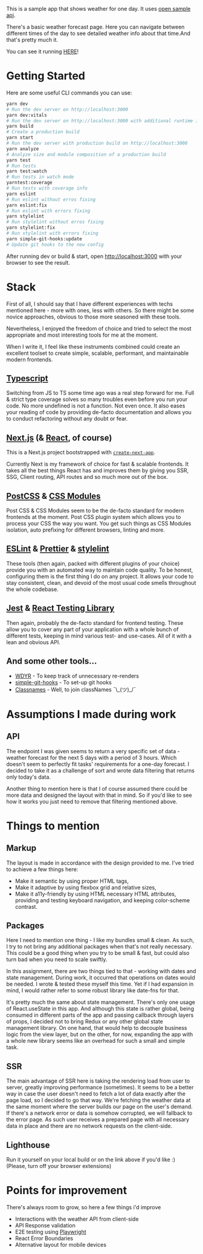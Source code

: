 

This is a sample app that shows weather for one day. It uses [open sample api](https://openweathermap.org/forecast5#data). 

There's a basic weather forecast page. Here you can navigate between different times of the day to see detailed weather info about that time.And that's pretty much it.

You can see it running [HERE](https://weather-forecasting-sample-app.vercel.app/)!
# Getting Started

Here are some useful CLI commands you can use:

```bash
yarn dev
# Run the dev server on http://localhost:3000
yarn dev:vitals
# Run the dev server on http://localhost:3000 with additional runtime info on Web Vitals in console
yarn build
# Create a production build
yarn start
# Run the dev server with production build on http://localhost:3000
yarn analyze
# Analyze size and module composition of a production build
yarn test
# Run tests
yarn test:watch
# Run tests in watch mode
yarntest:coverage
# Run tests with coverage info
yarn eslint
# Run eslint without erros fixing
yarn eslint:fix
# Run eslint with errors fixing
yarn stylelint
# Run stylelint without erros fixing
yarn stylelint:fix
# Run stylelint with errors fixing
yarn simple-git-hooks:update
# Update git hooks to the new config
```

After running dev or build & start, open [http://localhost:3000](http://localhost:3000) with your browser to see the result.

# Stack

First of all, I should say that I have different experiences with techs mentioned here - more with ones, less with others. So there might be some novice approaches, obvious to those more seasoned with these tools.

Nevertheless, I enjoyed the freedom of choice and tried to select the most appropriate and most interesting tools for me at the moment. 

When I write it, I feel like these instruments combined could create an excellent toolset to create simple, scalable, performant, and maintainable modern frontends.

## [Typescript](https://github.com/microsoft/TypeScript)

Switching from JS to TS some time ago was a real step forward for me. Full & strict type coverage solves so many troubles even before you run your code. No more undefined is not a function. Not even once. It also eases your reading of code by providing de-facto documentation and allows you to conduct refactoring without any doubt or fear.
## [Next.js](https://github.com/vercel/next.js/) (& [React](https://github.com/facebook/react), of course)

This is a Next.js project bootstrapped with [`create-next-app`](https://github.com/vercel/next.js/tree/canary/packages/create-next-app). 

Currently Next is my framework of choice for fast & scalable frontends. It takes all the best things React has and improves them by giving you SSR, SSG, Client routing, API routes and so much more out of the box.

## [PostCSS](https://github.com/postcss/postcss) & [CSS Modules](https://github.com/css-modules/css-modules)

Post CSS & CSS Modules seem to be the de-facto standard for modern frontends at the moment. Post CSS plugin system which allows you to process your CSS the way you want. You get such things as CSS Modules isolation, auto prefixing for different browsers, linting and more.
## [ESLint](https://github.com/eslint/eslint) & [Prettier](https://github.com/prettier/prettier) & [stylelint](https://github.com/stylelint/stylelint)

These tools (then again, packed with different plugins of your choice) provide you with an automated way to maintain code quality. To be honest, configuring them is the first thing I do on any project. It allows your code to stay consistent, clean, and devoid of the most usual code smells throughout the whole codebase.

## [Jest](https://github.com/facebook/jest) & [React Testing Library](https://github.com/testing-library/react-testing-library)

Then again, probably the de-facto standard for frontend testing. These allow you to cover any part of your application with a whole bunch of different tests, keeping in mind various test- and use-cases. All of it with a lean and obvious API.

## And some other tools...

* [WDYR](https://github.com/welldone-software/why-did-you-render) - To keep track of unnecessary re-renders
* [simple-git-hooks](https://github.com/toplenboren/simple-git-hooks) - To set-up git hooks
* [Classnames](https://github.com/JedWatson/classnames) - Well, to join classNames ¯\\\_(ツ)_/¯

# Assumptions I made during work

## API
The endpoint I was given seems to return a very specific set of data - weather forecast for the next 5 days with a period of 3 hours. Which doesn't seem to perfectly fit tasks' requirements for a one-day forecast. I decided to take it as a challenge of sort and wrote data filtering that returns only today's data.

Another thing to mention here is that I of course assumed there could be more data and designed the layout with that in mind. So if you'd like to see how it works you just need to remove that filtering mentioned above.
# Things to mention

## Markup

 The layout is made in accordance with the design provided to me. I've tried to achieve a few things here:
* Make it semantic by using proper HTML tags, 
* Make it adaptive by using flexbox grid and relative sizes,
* Make it a11y-friendly by using HTML necessary HTML attributes, providing and testing keyboard navigation, and keeping color-scheme contrast.

## Packages

Here I need to mention one thing - I like my bundles small & clean. As such, I try to not bring any additional packages when that's not really necessary. This could be a good thing when you try to be small & fast, but could also turn bad when you need to scale swiftly.

In this assignment, there are two things tied to that - working with dates and state management.
During work, it occurred that operations on dates would be needed. I wrote & tested these myself this time. Yet if I had expansion in mind, I would rather refer to some robust library like date-fns for that.

It's pretty much the same about state management. There's only one usage of React.useState in this app. And although this state is rather global, being consumed in different parts of the app and passing callback through layers of props, I decided not to bring Redux or any other global state management library. On one hand, that would help to decouple business logic from the view layer, but on the other, for now, expanding the app with a whole new library seems like an overhead for such a small and simple task.

## SSR

The main advantage of SSR here is taking the rendering load from user to server, greatly improving performance (sometimes). It seems to be a better way in case the user doesn't need to fetch a lot of data exactly after the page load, so I decided to go that way. We're fetching the weather data at the same moment where the server builds our page on the user's demand. If there's a network error or data is somehow corrupted, we will fallback to the error page. As such user receives a prepared page with all necessary data in place and there are no network requests on the client-side.

## Lighthouse

Run it yourself on your local build or on the link above if you'd like :)
(Please, turn off your browser extensions)
# Points for improvement

There's always room to grow, so here a few things i'd improve

* Interactions with the weather API from client-side
* API Response validation
* E2E testing using [Playwright](https://github.com/microsoft/playwright)
* React Error Boundaries
* Alternative layout for mobile devices